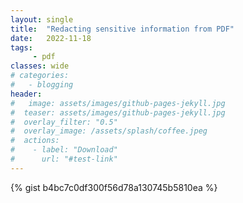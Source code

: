 ```yaml
---
layout: single
title:  "Redacting sensitive information from PDF"
date:   2022-11-18
tags:
     - pdf
classes: wide
# categories:
#   - blogging
header:
#   image: assets/images/github-pages-jekyll.jpg
#  teaser: assets/images/github-pages-jekyll.jpg
#  overlay_filter: "0.5"
#  overlay_image: /assets/splash/coffee.jpeg
#  actions:
#    - label: "Download"
#      url: "#test-link"
---
```


{% gist b4bc7c0df300f56d78a130745b5810ea %}

